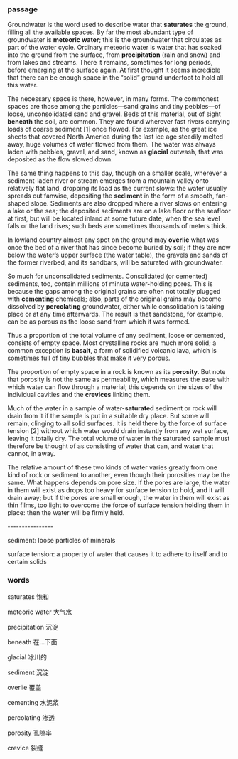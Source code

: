 ### passage

Groundwater is the word used to describe water that **saturates** the ground, filling all the available spaces. By far the most abundant type of groundwater is **meteoric water**; this is the groundwater that circulates as part of the water cycle. Ordinary meteoric water is water that has soaked into the ground from the surface, from **precipitation** (rain and snow) and from lakes and streams. There it remains, sometimes for long periods, before emerging at the surface again. At first thought it seems incredible that there can be enough space in the “solid” ground underfoot to hold all this water.

The necessary space is there, however, in many forms. The commonest spaces are those among the particles—sand grains and tiny pebbles—of loose, unconsolidated sand and gravel. Beds of this material, out of sight **beneath** the soil, are common. They are found wherever fast rivers carrying loads of coarse sediment [1] once flowed. For example, as the great ice sheets that covered North America during the last ice age steadily melted away, huge volumes of water flowed from them. The water was always laden with pebbles, gravel, and sand, known as **glacial** outwash, that was deposited as the flow slowed down.

The same thing happens to this day, though on a smaller scale, wherever a sediment-laden river or stream emerges from a mountain valley onto relatively flat land, dropping its load as the current slows: the water usually spreads out fanwise, depositing the **sediment** in the form of a smooth, fan-shaped slope. Sediments are also dropped where a river slows on entering a lake or the sea; the deposited sediments are on a lake floor or the seafloor at first, but will be located inland at some future date, when the sea level falls or the land rises; such beds are sometimes thousands of meters thick.

In lowland country almost any spot on the ground may **overlie** what was once the bed of a river that has since become buried by soil; if they are now below the water’s upper surface (the water table), the gravels and sands of the former riverbed, and its sandbars, will be saturated with groundwater.

So much for unconsolidated sediments. Consolidated (or cemented) sediments, too, contain millions of minute water-holding pores. This is because the gaps among the original grains are often not totally plugged with **cementing** chemicals; also, parts of the original grains may become dissolved by **percolating** groundwater, either while consolidation is taking place or at any time afterwards. The result is that sandstone, for example, can be as porous as the loose sand from which it was formed.

Thus a proportion of the total volume of any sediment, loose or cemented, consists of empty space. Most crystalline rocks are much more solid; a common exception is **basalt**, a form of solidified volcanic lava, which is sometimes full of tiny bubbles that make it very porous.

The proportion of empty space in a rock is known as its **porosity**. But note that porosity is not the same as permeability, which measures the ease with which water can flow through a material; this depends on the sizes of the individual cavities and the **crevices** linking them.

Much of the water in a sample of water-**saturated** sediment or rock will drain from it if the sample is put in a suitable dry place. But some will remain, clinging to all solid surfaces. It is held there by the force of surface tension [2] without which water would drain instantly from any wet surface, leaving it totally dry. The total volume of water in the saturated sample must therefore be thought of as consisting of water that can, and water that cannot, in away. 

The relative amount of these two kinds of water varies greatly from one kind of rock or sediment to another, even though their porosities may be the same. What happens depends on pore size. If the pores are large, the water in them will exist as drops too heavy for surface tension to hold, and it will drain away; but if the pores are small enough, the water in them will exist as thin films, too light to overcome the force of surface tension holding them in place: then the water will be firmly held.

\----------------

 sediment: loose particles of minerals

 surface tension: a property of water that causes it to adhere to itself and to certain solids



### words

saturates                                                             饱和

meteoric water                                                   大气水

precipitation                                                          沉淀

beneath                                                                在...下面

glacial                                                                     冰川的

sediment                                                             沉淀

overlie																覆盖

cementing                                                      水泥浆

percolating                                                         渗透

porosity															孔隙率

crevice																裂缝